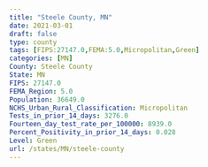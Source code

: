 ```yaml
---
title: "Steele County, MN"
date: 2021-03-01
draft: false
type: county
tags: [FIPS:27147.0,FEMA:5.0,Micropolitan,Green]
categories: [MN]
County: Steele County
State: MN
FIPS: 27147.0
FEMA_Region: 5.0
Population: 36649.0
NCHS_Urban_Rural_Classification: Micropolitan
Tests_in_prior_14_days: 3276.0
Fourteen_day_test_rate_per_100000: 8939.0
Percent_Positivity_in_prior_14_days: 0.028
Level: Green
url: /states/MN/steele-county
---
```




